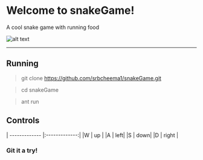 Welcome to snakeGame!
===================
A cool snake game with running food

![alt text](https://github.com/srbcheema1/snakeGame/raw/master/src/images/box5.png)

----------


## Running

>  git clone https://github.com/srbcheema1/snakeGame.git

>  cd snakeGame

>  ant run

 
## Controls
| ------------- |:-------------:| 
|W  |  up   |
|A  |  left|
|S  | down|
|D  |  right |

### Git it a try! 
